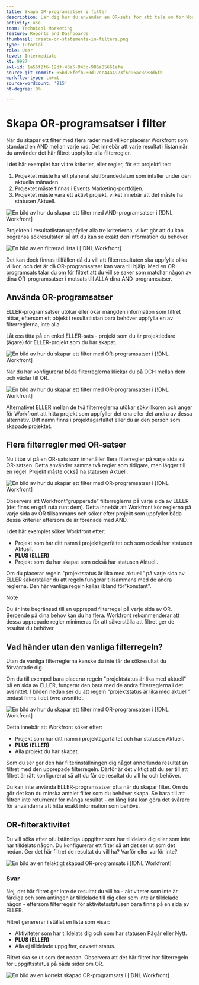 ```yaml
---
title: Skapa OR-programsatser i filter
description: Lär dig hur du använder en OR-sats för att tala om för Workfront att du vill se antingen den här ELLER den i din rapport.
activity: use
team: Technical Marketing
feature: Reports and Dashboards
thumbnail: create-or-statements-in-filters.png
type: Tutorial
role: User
level: Intermediate
kt: 9987
exl-id: 1a56f2f6-12df-43a5-943c-986a85661efa
source-git-commit: 65bd26fefb280d12ec44a4923f6d96ac8d88d6fb
workflow-type: tm+mt
source-wordcount: '915'
ht-degree: 0%

---
```


# Skapa OR-programsatser i filter

När du skapar ett filter med flera rader med villkor placerar Workfront som standard en AND mellan varje rad. Det innebär att varje resultat i listan när du använder det här filtret uppfyller alla filterregler.

I det här exemplet har vi tre kriterier, eller regler, för ett projektfilter:

1. Projektet måste ha ett planerat slutförandedatum som infaller under den aktuella månaden.
1. Projektet måste finnas i Events Marketing-portföljen.
1. Projektet måste vara ett aktivt projekt, vilket innebär att det måste ha statusen Aktuell.

![En bild av hur du skapar ett filter med AND-programsatser i [!DNL Workfront]](assets/or-statement-1.png)

Projekten i resultatlistan uppfyller alla tre kriterierna, vilket gör att du kan begränsa sökresultaten så att du kan se exakt den information du behöver.

![En bild av en filtrerad lista i [!DNL Workfront]](assets/or-statement-2.png)

Det kan dock finnas tillfällen då du vill att filterresultaten ska uppfylla olika villkor, och det är då OR-programsatser kan vara till hjälp. Med en OR-programsats talar du om för filtret att du vill se saker som matchar någon av dina OR-programsatser i motsats till ALLA dina AND-programsatser.

## Använda OR-programsatser

ELLER-programsatser utökar eller ökar mängden information som filtret hittar, eftersom ett objekt i resultatlistan bara behöver uppfylla en av filterreglerna, inte alla.

Låt oss titta på en enkel ELLER-sats - projekt som du är projektledare (ägare) för ELLER-projekt som du har skapat.

![En bild av hur du skapar ett filter med OR-programsatser i [!DNL Workfront]](assets/or-statement-3.png)

När du har konfigurerat båda filterreglerna klickar du på OCH mellan dem och växlar till OR.

![En bild av hur du skapar ett filter med OR-programsatser i [!DNL Workfront]](assets/or-statement-4.png)

Alternativet ELLER mellan de två filterreglerna utökar sökvillkoren och anger för Workfront att hitta projekt som uppfyller det ena eller det andra av dessa alternativ. Ditt namn finns i projektägarfältet eller du är den person som skapade projektet.

## Flera filterregler med OR-satser

Nu tittar vi på en OR-sats som innehåller flera filterregler på varje sida av OR-satsen. Detta använder samma två regler som tidigare, men lägger till en regel. Projekt måste också ha statusen Aktuell.

![En bild av hur du skapar ett filter med OR-programsatser i [!DNL Workfront]](assets/or-statement-5.png)

Observera att Workfront&quot;grupperade&quot; filterreglerna på varje sida av ELLER (det finns en grå ruta runt dem). Detta innebär att Workfront kör reglerna på varje sida av OR tillsammans och söker efter projekt som uppfyller båda dessa kriterier eftersom de är förenade med AND.

I det här exemplet söker Workfront efter:

* Projekt som har ditt namn i projektägarfältet och som också har statusen Aktuell.
* **PLUS (ELLER)**
* Projekt som du har skapat som också har statusen Aktuell.

Om du placerar regeln &quot;projektstatus är lika med aktuell&quot; på varje sida av ELLER säkerställer du att regeln fungerar tillsammans med de andra reglerna. Den här vanliga regeln kallas ibland för&quot;konstant&quot;.

>[!NOTE]
>
>Du är inte begränsad till en upprepad filterregel på varje sida av OR. Beroende på dina behov kan du ha flera. Workfront rekommenderar att dessa upprepade regler minimeras för att säkerställa att filtret ger de resultat du behöver.

## Vad händer utan den vanliga filterregeln?

Utan de vanliga filterreglerna kanske du inte får de sökresultat du förväntade dig.

Om du till exempel bara placerar regeln &quot;projektstatus är lika med aktuell&quot; på en sida av ELLER, fungerar den bara med de andra filterreglerna i det avsnittet. I bilden nedan ser du att regeln &quot;projektstatus är lika med aktuell&quot; endast finns i det övre avsnittet.

![En bild av hur du skapar ett filter med OR-programsatser i [!DNL Workfront]](assets/or-statement-6.png)

Detta innebär att Workfront söker efter:

* Projekt som har ditt namn i projektägarfältet och har statusen Aktuell.
* **PLUS (ELLER)**
* Alla projekt du har skapat.

Som du ser ger den här filterinställningen dig något annorlunda resultat än filtret med den upprepade filterregeln. Därför är det viktigt att du ser till att filtret är rätt konfigurerat så att du får de resultat du vill ha och behöver.

Du kan inte använda ELLER-programsatser ofta när du skapar filter. Om du gör det kan du minska antalet filter som du behöver skapa. Se bara till att filtren inte returnerar för många resultat - en lång lista kan göra det svårare för användarna att hitta exakt information som behövs.

## OR-filteraktivitet

Du vill söka efter ofullständiga uppgifter som har tilldelats dig eller som inte har tilldelats någon. Du konfigurerar ett filter så att det ser ut som det nedan. Ger det här filtret de resultat du vill ha? Varför eller varför inte?

![En bild av en felaktigt skapad OR-programsats i [!DNL Workfront]](assets/or-statement-your-turn-1.png)

### Svar

Nej, det här filtret ger inte de resultat du vill ha - aktiviteter som inte är färdiga och som antingen är tilldelade till dig eller som inte är tilldelade någon - eftersom filterregeln för aktivitetsstatusen bara finns på en sida av ELLER.

Filtret genererar i stället en lista som visar:

* Aktiviteter som har tilldelats dig och som har statusen Pågår eller Nytt.
* **PLUS (ELLER)**
* Alla ej tilldelade uppgifter, oavsett status.

Filtret ska se ut som det nedan. Observera att det här filtret har filterregeln för uppgiftsstatus på båda sidor om OR.

![En bild av en korrekt skapad OR-programsats i [!DNL Workfront]](assets/or-statement-your-turn-2.png)
